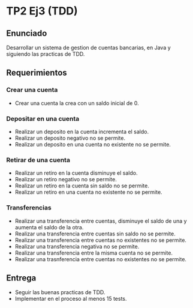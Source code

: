 # TP2 Ej3 (TDD)

## Enunciado

Desarrollar un sistema de gestion de cuentas bancarias,
en Java y siguiendo las practicas de TDD.

## Requerimientos

### Crear una cuenta
- Crear una cuenta la crea con un saldo inicial de 0.

### Depositar en una cuenta
- Realizar un deposito en la cuenta incrementa el saldo.
- Realizar un deposito negativo no se permite.
- Realizar un deposito en una cuenta no existente no se permite.


### Retirar de una cuenta
- Realizar un retiro en la cuenta disminuye el saldo.
- Realizar un retiro negativo no se permite.
- Realizar un retiro en la cuenta sin saldo no se permite.
- Realizar un retiro en una cuenta no existente no se permite.

### Transferencias
- Realizar una transferencia entre cuentas, disminuye el saldo de una y aumenta el saldo de la otra.
- Realizar una transferencia entre cuentas sin saldo no se permite.
- Realizar una transferencia entre cuentas no existentes no se permite.
- Realizar una transferencia negativa no se permite.
- Realizar una transferencia entre la misma cuenta no se permite.
- Realizar una trasnferencia entre cuentas no existentes no se permite.


## Entrega

- Seguir las buenas practicas de TDD.
- Implementar en el proceso al menos 15 tests.
